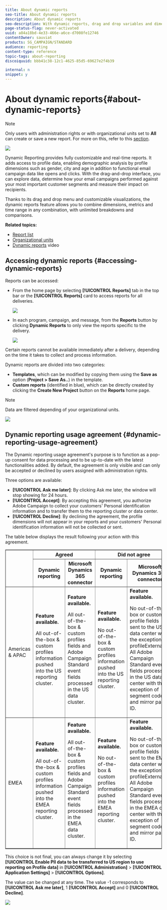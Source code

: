 ```yaml
---
title: About dynamic reports
seo-title: About dynamic reports
description: About dynamic reports
seo-description: With dynamic reports, drag and drop variables and dimensions into your freeform environment and analyze the success of your campaigns.
page-status-flag: never-activated
uuid: a84a18bd-4e33-466e-a6ce-d7008fe12746
contentOwner: sauviat
products: SG_CAMPAIGN/STANDARD
audience: reporting
content-type: reference
topic-tags: about-reporting
discoiquuid: bbb41c38-12c1-4625-85d5-69627e2f4b39

internal: n
snippet: y
---
```


# About dynamic reports{#about-dynamic-reports}

>[!NOTE]
>
>Only users with administration rights or with organizational units set to **All** can create or save a new report. For more on this, refer to this [section](../../administration/using/users-management.md).

![](assets/dynamic_report_intro.png)

Dynamic Reporting provides fully customizable and real-time  reports. It adds access to profile data, enabling demographic analysis by profile dimensions such as gender, city and age in addition to functional email campaign data like opens and clicks. With the drag-and-drop interface, you can explore data, determine how your email campaigns performed against your most important customer segments and measure their impact on recipients.

Thanks to its drag and drop menu and customizable visualizations, the dynamic reports feature allows you to combine dimensions, metrics and time range in any combination, with unlimited breakdowns and comparisons.


**Related topics:**

* [Report list](../../reporting/using/defining-the-report-period.md)
* [Organizational units](../../administration/using/organizational-units.md)
* [Dynamic reports](https://helpx.adobe.com/campaign/kt/acs/using/acs-creating-a-dynamic-report-feature-video-use.html) video

## Accessing dynamic reports {#accessing-dynamic-reports}

Reports can be accessed:

* From the home page by selecting **[!UICONTROL Reports]** tab in the top bar or the **[!UICONTROL Reports]** card to access reports for all deliveries.

  ![](assets/campaign_reports_access.png)

* In each program, campaign, and message, from the **Reports** button by clicking **Dynamic Reports** to only view the reports specific to the delivery.

  ![](assets/campaign_reports_description.png)

Certain reports cannot be available immediately after a delivery, depending on the time it takes to collect and process information.

Dynamic reports are divided into two categories:

* **Templates**, which can be modified by copying them using the **Save as** option (**Project > Save As..**) in the template.
* **Custom reports** (identified in blue), which can be directly created by clicking the **Create New Project** button on the **Reports** home page.

>[!NOTE]
>
>Data are filtered depending of your organizational units.

![](assets/dynamic_report_overview.png)

## Dynamic reporting usage agreement {#dynamic-reporting-usage-agreement}

The Dynamic reporting usage agreement's purpose is to function as a pop-up consent for data processing and to be up-to-date with the latest functionalities added. By default, the agreement is only visible and can only be accepted or declined by users assigned with administration rights.

Three options are available:

* **[!UICONTROL Ask me later]**: By clicking Ask me later, the window will stop showing for 24 hours.
* **[!UICONTROL Accept]**: By accepting this agreement, you authorize Adobe Campaign to collect your customers' Personal identification information and to transfer them to the reporting cluster or data center.
* **[!UICONTROL Decline]**: By declining the agreement, the profile dimensions will not appear in your reports and your customers' Personal identification information will not be collected or sent.

The table below displays the result following your action with this agreement.

<table border=1> 
 <thead> 
  <tr>
  <th rowspan=2> <center><strong></strong></center> </th>
  <th colspan=2> <center><strong>Agreed</strong></center></th>
  <th colspan=2> <center><strong>Did not agree</strong></center></th>
</tr>
  <tr> 
    <th><center>Dynamic reporting</center></th> 
    <th><center>Microsoft Dynamics 365 connector</center></th> 
    <th><center>Dynamic reporting</center></th>
    <th><center>Microsoft Dynamics 365 connector</center></th>  
  </tr> 
 </thead> 
 <tbody> 
  <tr> 
   <td>Americas & APAC</td> 
   <td><strong>Feature available.</strong>
  
   All out-of-the-box & custom profiles information pushed into the US reporting cluster.</td> 
   <td><strong>Feature available.</strong>
  
   All out-of-the-box & custom profiles fields and Adobe Campaign Standard event fields processed in the US data cluster.</td> 
   <td><strong>Feature available.</strong>
  
   No out-of-the-box & custom profiles information pushed into the US reporting cluster. </td> 
   <td><strong>Feature available.</strong>
  
   No out-of-the-box or custom profile fields sent to the US data center with the exception of profileExternalID. All Adobe Campaign Standard event fields processed in the US data center with the exception of segment code and mirror page ID.</td> 
  </tr> 
  <tr> 
   <td>EMEA</td> 
   <td><strong>Feature available.</strong>
  
   All out-of-the-box & custom profiles information pushed into the EMEA reporting cluster.</td> 
   <td><strong>Feature available.</strong>
  
   All out-of-the-box & custom profiles fields and Adobe Campaign Standard event fields processed in the EMEA data cluster.</td> 
   <td><strong>Feature available.</strong>
  
   No out-of-the-box & custom profiles information pushed into the EMEA reporting cluster. </td>
   <td><strong>Feature available.</strong>
  
   No out-of-the-box or custom profile fields sent to the EMEA data center with the exception of profileExternalID. All Adobe Campaign Standard event fields processed in the EMEA data center with the exception of segment code and mirror page ID.</td>  
  </tr> 
 </tbody> 
</table>

This choice is not final, you can always change it by selecting **[!UICONTROL Enable PII data to be transferred to US region to use reporting on Profile data]** in **[!UICONTROL Administration]** > **[!UICONTROL Application Settings]** > **[!UICONTROL Options]**.

The value can be changed at any time. The value -1 corresponds to **[!UICONTROL Ask me later]**, 1 **[!UICONTROL Accept]** and 0 **[!UICONTROL Decline]**.

![](assets/pii_window_2.png)
